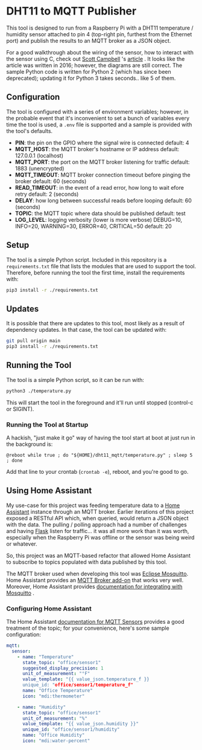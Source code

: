# DHT11 to MQTT Publisher

This tool is designed to run from a Raspberry Pi with a DHT11
temperature / humidity sensor attached to pin 4 (top-right pin,
furthest from the Ethernet port) and publish the results to
an MQTT broker as a JSON object.

For a good walkthrough about the wiring of the sensor, how to
interact with the sensor using C, check out
[Scott Campbell](https://www.circuitbasics.com/author/circuitbasicsgmail-com/)
's
[article](https://www.circuitbasics.com/how-to-set-up-the-dht11-humidity-sensor-on-the-raspberry-pi/)
.  It looks like the article was written in 2016; however, the
diagrams are still correct.  The sample Python code is written
for Python 2 (which has since been deprecated); updating it for Python 3
takes seconds..  like 5 of them.

## Configuration

The tool is configured with a series of environment variables; however, in
the probable event that it's inconvenient to set a bunch of variables every
time the tool is used, a `.env` file is supported and a sample is provided
with the tool's defaults.

* **PIN**: the pin on the GPIO where the signal wire is connected
  default: 4
* **MQTT_HOST**: the MQTT broker's hostname or IP address
  default: 127.0.0.1 (localhost)
* **MQTT_PORT**: the port on the MQTT broker listening for traffic
  default: 1883 (unencrypted)
* **MQTT_TIMEOUT**: MQTT broker connection timeout before pinging the broker
  default: 60 (seconds)
* **READ_TIMEOUT**: in the event of a read error, how long to wait efore retry
  default: 2 (seconds)
* **DELAY**: how long between successful reads before looping
  default: 60 (seconds)
* **TOPIC**: the MQTT topic where data should be published
  default: test
* **LOG_LEVEL**: logging verbosity (lower is more verbose)
  DEBUG=10, INFO=20, WARNING=30, ERROR=40, CRITICAL=50
  default: 20

## Setup

The tool is a simple Python script.  Included in this repository
is a `requirements.txt` file that lists the modules that are used
to support the tool.  Therefore, before running the tool the
first time, install the requirements with:

```sh
pip3 install -r ./requirements.txt
```

## Updates

It is possible that there are updates to this tool, most likely
as a result of dependency updates.  In that case, the tool can
be updated with:

```sh
git pull origin main
pip3 install -r ./requirements.txt
```

## Running the Tool

The tool is a simple Python script, so it can be run with:

```sh
python3 ./temperature.py
```

This will start the tool in the foreground and it'll run
until stopped (control-c or SIGINT).

### Running the Tool at Startup

A hackish, "just make it go" way of having the tool start
at boot at just run in the background is:

```crontab
@reboot while true ; do "${HOME}/dht11_mqtt/temperature.py" ; sleep 5 ; done
```

Add that line to your crontab (`crontab -e`), reboot, and you're
good to go.

## Using Home Assistant

My use-case for this project was feeding temperature data to a
[Home Assistant](https://home-assistant.io/) instance through an
MQTT broker.  Earlier iterations of this project exposed a
RESTful API which, when queried, would return a JSON object with
the data.  The pulling / polling approach had a number of challenges
and having [Flask](https://flask.palletsprojects.com/en/3.0.x/)
listen for traffic... it was all more work than it was worth,
especially when the Raspberry Pi was offline or the sensor was
being weird or whatever.

So, this project was an MQTT-based refactor that allowed
Home Assistant to subscribe to topics populated with data
published by this tool.

The MQTT broker used when developing this tool was
[Eclipse Mosquitto](https://mosquitto.org/).  Home Assistant
provides an
[MQTT Broker add-on](https://github.com/home-assistant/hassio-addons/blob/master/mosquitto/DOCS.md)
that works very well.  Moreover, Home Assistant provides
[documentation for integrating with Mosquitto](https://www.home-assistant.io/integrations/mqtt)
.

### Configuring Home Assistant

The Home Assistant
[documentation for MQTT Sensors](https://www.home-assistant.io/integrations/sensor.mqtt/#temperature-and-humidity-sensors)
provides a good treatment of the topic; for your convenience,
here's some sample configuration:

```YAML
mqtt:
  sensor:
    - name: "Temperature"
      state_topic: "office/sensor1"
      suggested_display_precision: 1
      unit_of_measurement: "°F"
      value_template: "{{ value_json.temperature_f }}
      unique_id: "office/sensor1/temperature_f"
      name: "Office Temperature"
      icon: "mdi:thermometer"

    - name: "Humidity"
      state_topic: "office/sensor1"
      unit_of_measurement: "%"
      value_template: "{{ value_json.humidity }}"
      unique_id: "office/sensor1/humidity"
      name: "Office Humidity"
      icon: "mdi:water-percent"
```
